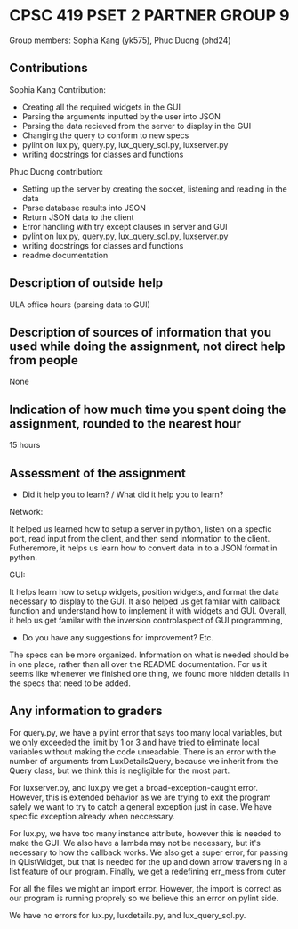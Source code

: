 # CPSC 419 PSET 2 PARTNER GROUP 9

Group members: Sophia Kang (yk575), Phuc Duong (phd24)

## Contributions
Sophia Kang Contribution:
- Creating all the required widgets in the GUI
- Parsing the arguments inputted by the user into JSON
- Parsing the data recieved from the server to display in the GUI
- Changing the query to conform to new specs
- pylint on lux.py, query.py, lux_query_sql.py, luxserver.py
- writing docstrings for classes and functions

Phuc Duong contribution:
- Setting up the server by creating the socket, listening and reading in the data
- Parse database results into JSON
- Return JSON data to the client
- Error handling with try except clauses in server and GUI
- pylint on lux.py, query.py, lux_query_sql.py, luxserver.py
- writing docstrings for classes and functions
- readme documentation


## Description of outside help
ULA office hours (parsing data to GUI)

## Description of sources of information that you used while doing the assignment, not direct help from people
None

## Indication of how much time you spent doing the assignment, rounded to the nearest hour
15 hours

## Assessment of the assignment
- Did it help you to learn? / What did it help you to learn?

Network:

It helped us learned how to setup a server in python, listen on a specfic port, read input from the client, and then send information to the client.
Futheremore, it helps us learn how to convert data in to a JSON format in python.

GUI:

It helps learn how to setup widgets, position widgets, and format the data necessary to display to the GUI. 
It also helped us get familar with callback function and understand how to implement it with widgets and GUI.
Overall, it help us get familar with the inversion controlaspect of GUI programming,


- Do you have any suggestions for improvement? Etc.

The specs can be more organized. Information on what is needed should be in one place, rather than all over the README documentation.
For us it seems like whenever we finished one thing, we found more hidden details in the specs that need to be added.

## Any information to graders
For query.py, we have a pylint error that says too many local variables, but we only exceeded the limit by 1 or 3 and have tried to eliminate local variables without making the code unreadable. There is an error with the number of arguments from LuxDetailsQuery, because we inherit from the Query class, but we think this is negligible for the most part. 

For luxserver.py, and lux.py we get a broad-exception-caught error. However, this is extended behavior as we are trying to exit the program safely we want to try to catch a general exception just in case. We have specific exception already when neccessary.

For lux.py, we have too many instance attribute, however this is needed to make the GUI. We also have a lambda may not be necessary, but it's necessary to how the callback works. We also get a super error, for passing in QListWidget, but that is needed for the up and down arrow traversing in a list feature of our program. Finally, we get a redefining err_mess from outer


For all the files we might an import error. However, the import is correct as our program is running proprely so we believe this an error on pylint side.



We have no errors for lux.py, luxdetails.py, and lux_query_sql.py.
